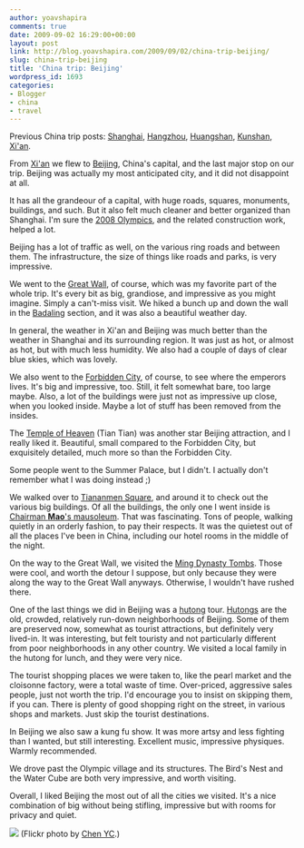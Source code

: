 ```yaml
---
author: yoavshapira
comments: true
date: 2009-09-02 16:29:00+00:00
layout: post
link: http://blog.yoavshapira.com/2009/09/02/china-trip-beijing/
slug: china-trip-beijing
title: 'China trip: Beijing'
wordpress_id: 1693
categories:
- Blogger
- china
- travel
---
```


Previous China trip posts: [Shanghai](http://yoavs.blogspot.com/2009/09/china-trip-shanghai.html), [Hangzhou](http://yoavs.blogspot.com/2009/09/china-trip-hangzhou.html), [Huangshan](http://yoavs.blogspot.com/2009/09/china-trip-huangshan.html), [Kunshan](http://yoavs.blogspot.com/2009/09/china-trip-kunshan.html), [Xi'an](http://yoavs.blogspot.com/2009/09/china-trip-xian.html).

  


From [Xi'an](http://yoavs.blogspot.com/2009/09/china-trip-xian.html) we flew to [Beijing](http://en.wikipedia.org/wiki/Beijing), China's capital, and the last major stop on our trip.  Beijing was actually my most anticipated city, and it did not disappoint at all.

  


It has all the grandeour of a capital, with huge roads, squares, monuments, buildings, and such.  But it also felt much cleaner and better organized than Shanghai.  I'm sure the [2008 Olympics](http://en.wikipedia.org/wiki/2008_Summer_Olympics), and the related construction work, helped a lot.

  


Beijing has a lot of traffic as well, on the various ring roads and between them.  The infrastructure, the size of things like roads and parks, is very impressive.

  


We went to the [Great Wall](http://en.wikipedia.org/wiki/Great_Wall_of_China), of course, which was my favorite part of the whole trip.  It's every bit as big, grandiose, and impressive as you might imagine.  Simply a can't-miss visit.  We hiked a bunch up and down the wall in the [Badaling](http://en.wikipedia.org/wiki/Badaling) section, and it was also a beautiful weather day.

  


In general, the weather in Xi'an and Beijing was much better than the weather in Shanghai and its surrounding region.  It was just as hot, or almost as hot, but with much less humidity.  We also had a couple of days of clear blue skies, which was lovely.

  


We also went to the [Forbidden City](http://en.wikipedia.org/wiki/Forbidden_City), of course, to see where the emperors lives.  It's big and impressive, too.  Still, it felt somewhat bare, too large maybe.  Also, a lot of the buildings were just not as impressive up close, when you looked inside.  Maybe a lot of stuff has been removed from the insides.

  


The [Temple of Heaven](http://www.travelchinaguide.com/attraction/beijing/heaven/) (Tian Tian) was another star Beijing attraction, and I really liked it.  Beautiful, small compared to the Forbidden City, but exquisitely detailed, much more so than the Forbidden City.

  


Some people went to the Summer Palace, but I didn't.  I actually don't remember what I was doing instead ;)

  


We walked over to [Tiananmen Square](http://en.wikipedia.org/wiki/Tiananmen_Square), and around it to check out the various big buildings.  Of all the buildings, the only one I went inside is [Chairman **Mao**'s mausoleum](http://en.wikipedia.org/wiki/Mausoleum_of_Mao_Zedong).  That was fascinating.  Tons of people, walking quietly in an orderly fashion, to pay their respects.  It was the quietest out of all the places I've been in China, including our hotel rooms in the middle of the night.

  


On the way to the Great Wall, we visited the [Ming Dynasty Tombs](http://en.wikipedia.org/wiki/Ming_Dynasty_Tombs).  Those were cool, and worth the detour I suppose, but only because they were along the way to the Great Wall anyways.  Otherwise, I wouldn't have rushed there.

  


One of the last things we did in Beijing was a [hutong](http://en.wikipedia.org/wiki/Hutong) tour.  [Hutongs](http://en.wikipedia.org/wiki/Hutong) are the old, crowded, relatively run-down neighborhoods of Beijing.  Some of them are preserved now, somewhat as tourist attractions, but definitely very lived-in.  It was interesting, but felt touristy and not particularly different from poor neighborhoods in any other country.  We visited a local family in the hutong for lunch, and they were very nice.

  


The tourist shopping places we were taken to, like the pearl market and the cloisonne factory, were a total waste of time.  Over-priced, aggressive sales people, just not worth the trip.  I'd encourage you to insist on skipping them, if you can.  There is plenty of good shopping right on the street, in various shops and markets.  Just skip the tourist destinations.

  


In Beijing we also saw a kung fu show.  It was more artsy and less fighting than I wanted, but still interesting.  Excellent music, impressive physiques.  Warmly recommended.

  


We drove past the Olympic village and its structures.  The Bird's Nest and the Water Cube are both very impressive, and worth visiting.

  


Overall, I liked Beijing the most out of all the cities we visited.  It's a nice combination of big without being stifling, impressive but with rooms for privacy and quiet.

  


[![](http://farm3.static.flickr.com/2566/3848319689_90303463b6.jpg)](http://farm3.static.flickr.com/2566/3848319689_90303463b6.jpg) (Flickr photo by [Chen YC](http://www.flickr.com/photos/chenyc/).)  

